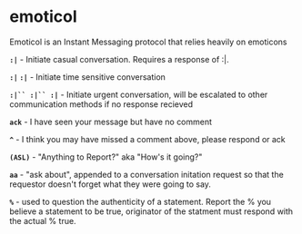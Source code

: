 # emoticol
Emoticol is an Instant Messaging protocol that relies heavily on emoticons

**`:|`**  -  Initiate casual conversation.  Requires a response of :|.

**`:|` `:|`** - Initiate time sensitive conversation

**`:|`` :|`` :|`** - Initiate urgent conversation, will be escalated to other communication methods if no response recieved


**`ack`** - I have seen your message but have no comment

**`^`** - I think you may have missed a comment above, please respond or ack

**`(ASL)`** - "Anything to Report?"  aka "How's it going?"

**`aa`** - "ask about", appended to a conversation initation request so that the requestor doesn't forget what they were going to say.

**`%`** - used to question the authenticity of a statement.  Report the % you believe a statement to be true, originator of the statment must respond with the actual % true.
